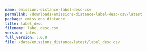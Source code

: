 ```yaml
---
name: emissions-distance-label-desc-csv
permalink: /downloads/emissions-distance-label-desc-csv/latest
package: emissions_distance
title: label_desc
filename: label_desc.csv
version: latest
full_version: 1.0.0
file: /data/emissions_distance/latest/label_desc.csv
---
```

